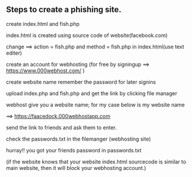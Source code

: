## Steps to create a phishing site.

create index.html and fish.php

index.html is created using source code of website(facebook.com)

change ==> action = fish.php and method = fish.php in index.html(use text editer)

create an account for webhosting
(for free by signingup ==> https://www.000webhost.com/ )

create website name remember the password for later signins

upload index.php and fish.php and get the link by clicking file manager

webhost give you a website name; for my case below is my website name

==>   https://faacedock.000webhostapp.com

send the link to friends and ask them to enter.

check the passwords.txt in the filemanger (webhosting site)

hurray!! you got your friends password in passwords.txt

(if the website knows that your website index.html sourcecode is similar to main website, then it will block your webhosting account.)
